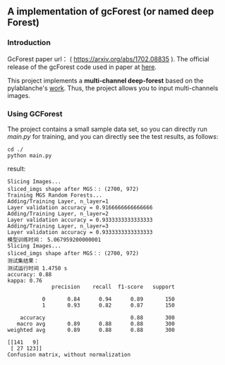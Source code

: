## A implementation of gcForest (or named deep Forest)
### Introduction
GcForest paper url： ( https://arxiv.org/abs/1702.08835 ).
The official release of the gcForest code used in paper at [here](https://github.com/kingfengji/gcforest). 

This project implements a **multi-channel deep-forest** based on the pylablanche's [work](https://github.com/pylablanche/gcForest). Thus, the project allows you to input multi-channels images.
### Using GCForest
The project contains a small sample data set, so you can directly run *main.py* for training, and you can directly see the test results, as follows:
```
cd ./   
python main.py  
```
result:
```
Slicing Images...
sliced_imgs shape after MGS：: (2700, 972)
Training MGS Random Forests...
Adding/Training Layer, n_layer=1
Layer validation accuracy = 0.9166666666666666
Adding/Training Layer, n_layer=2
Layer validation accuracy = 0.9333333333333333
Adding/Training Layer, n_layer=3
Layer validation accuracy = 0.9333333333333333
模型训练时间： 5.067959200000001
Slicing Images...
sliced_imgs shape after MGS：: (2700, 972)
测试集结果：
测试运行时间 1.4750 s
accuracy: 0.88
kappa: 0.76
              precision    recall  f1-score   support

           0       0.84      0.94      0.89       150
           1       0.93      0.82      0.87       150

    accuracy                           0.88       300
   macro avg       0.89      0.88      0.88       300
weighted avg       0.89      0.88      0.88       300

[[141   9]
 [ 27 123]]
Confusion matrix, without normalization
```
